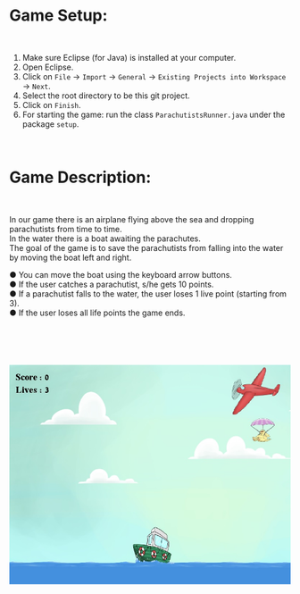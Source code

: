 # **Game Setup:**

<br />

1. Make sure Eclipse (for Java) is installed at your computer.
2. Open Eclipse.
3. Click on `File` -> `Import` -> `General` -> `Existing Projects into Workspace` -> `Next`.
4. Select the root directory to be this git project.
5. Click on `Finish`.
6. For starting the game: run the class `ParachutistsRunner.java` under the package `setup`.

<br />

# Game Description:        

<br />

In our game there is an airplane flying above the sea and dropping parachutists from time to time.
<br />
In the water there is a boat awaiting the parachutes.
<br />
The goal of the game is to save the parachutists from falling into the water by moving the boat left and right.


● You can move the boat using the keyboard arrow buttons.
<br />
● If the user catches a parachutist, s/he gets 10 points.
<br />
● If a parachutist falls to the water, the user loses 1 live point (starting from 3). 
<br />
● If the user loses all life points the game ends.
<br />
<br />
<br />
<br />
<br />
<br />
![Alt text](Preview.jpg?raw=true "Title")
